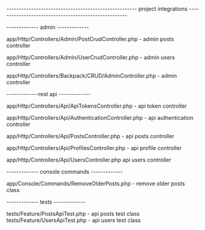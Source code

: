 ----------------------------------------------------- project integrations -----------------------------------------------------

------------- admin -------------

app/Http/Controllers/Admin/PostCrudController.php - admin posts controller

app/Http/Controllers/Admin/UserCrudController.php - admin users controller

app/Http/Controllers/Backpack/CRUD/AdminController.php - admin controller

-------------rest api -------------

app/Http/Controllers/Api/ApiTokensController.php - api token controller

app/Http/Controllers/Api/AuthenticationController.php - api authentication controller

app/Http/Controllers/Api/PostsController.php - api posts controller

app/Http/Controllers/Api/ProfilesController.php - api profile controller

app/Http/Controllers/Api/UsersController.php api users controller

------------- console commands -------------

app/Console/Commands/RemoveOlderPosts.php - remove older posts class

------------- tests -------------

tests/Feature/PostsApiTest.php - api posts test class
tests/Feature/UsersApiTest.php - api users test class
